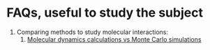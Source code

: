 # FAQs, useful to study the subject

1. Comparing methods to study molecular interactions:
   1. [Molecular dynamics calculations vs Monte Carlo simulations](FAQ1a.md)
      
